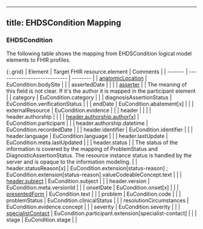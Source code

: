 <!--
  Generated file. Do not edit.
-->

---
title: EHDSCondition Mapping
---

### EHDSCondition

The following table shows the mapping from EHDSCondition logical model elements to FHIR profiles.

{:.grid}
| Element | Target FHIR resource.element | Comments |
| ------- | ---------------------------- | -------- |
| [anatomicLocation](#ehdsbodystructure) | EuCondition.bodySite |  |
| assertedDate |  |  |
| [asserter](#ehdshealthprofessional) |  | The meaning of this field is not clear. If it's the author it is mapped in the participant element |
| category | EuCondition.category |  |
| diagnosisAssertionStatus | EuCondition.verificationStatus |  |
| endDate | EuCondition.abatement[x] |  |
| externalResource | EuCondition.evidence |  |
| header |  |  |
| header.authorship |  |  |
| [header.authorship.author[x]](#ehdsdevice) | EuCondition.participant |  |
| header.authorship.datetime | EuCondition.recordedDate |  |
| header.identifier | EuCondition.identifier |  |
| header.language | EuCondition.language |  |
| header.lastUpdate | EuCondition.meta.lastUpdated |  |
| header.status |  | The status of the information is covered by the mapping of ProblemStatus and DiagnosticAssertionStatus. The resource instance status is handled by the server and is opaque to the information modeling. |
| header.statusReason[x] | EuCondition.extension[status-reason] ; EuCondition.extension[status-reason].valueCodeableConcept.text |  |
| [header.subject](#ehdspatient) | EuCondition.subject |  |
| header.version | EuCondition.meta.versionId |  |
| onsetDate | EuCondition.onset[x] |  |
| [presentedForm](#ehdsattachment) | EuCondition.text |  |
| problem | EuCondition.code |  |
| problemStatus | EuCondition.clinicalStatus |  |
| resolutionCircumstances | EuCondition.evidence.concept |  |
| severity | EuCondition.severity |  |
| [specialistContact](#ehdshealthprofessional) | EuCondition.participant.extension[specialist-contact] |  |
| stage | EuCondition.stage |  |

